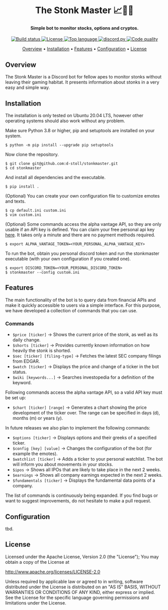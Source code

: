 <h1 align="center">
  <br>
  The Stonk Master 📈💎🙌
  <br>
</h1>

<h4 align="center">Simple bot to monitor stocks, options and cryptos.</h4>

<p align="center">
  <a href="https://github.com/d-stoll/stonkmaster/actions/workflows/build.yml/badge.svg">
    <img src="https://github.com/d-stoll/stonkmaster/actions/workflows/build.yml/badge.svg" alt="Build status">
  </a>
  <a href="https://img.shields.io/github/license/d-stoll/stonkmaster">
    <img src="https://img.shields.io/github/license/d-stoll/stonkmaster" alt="License">
  </a>
  <a href="https://img.shields.io/github/languages/top/d-stoll/stonkmaster">
    <img src="https://img.shields.io/github/languages/top/d-stoll/stonkmaster" alt="Top language">
  </a>
  <a href="https://github.com/Rapptz/discord.py/">
    <img src="https://img.shields.io/badge/discord-py-blue.svg" alt="discord.py">
  </a>
  <a href="https://img.shields.io/badge/code%20quality-excellent-brightgreen">
    <img src="https://img.shields.io/badge/code%20quality-excellent-brightgreen" alt="Code quality">
  </a>
</p>

<p align="center">
  <a href="#overview">Overview</a>
  •
  <a href="#installation">Installation</a>
  •
  <a href="#features">Features</a>
  •
  <a href="#configuration">Configuration</a>
  •
  <a href="#license">License</a>
</p>

## Overview

The Stonk Master is a Discord bot for fellow apes to monitor stonks without leaving their gaming habitat. It presents information about stonks in a very easy and simple way.

## Installation

The installation is only tested on Ubuntu 20.04 LTS, however other operating systems should also work without any problem.

Make sure Python 3.8 or higher, pip and setuptools are installed on your system.

```{bash}
$ python -m pip install --upgrade pip setuptools
```

Now clone the repository.

```{bash}
$ git clone git@github.com:d-stoll/stonkmaster.git
$ cd stonkmaster
```

And install all dependencies and the executable.

```{bash}
$ pip install .
```

(Optional) You can create your own configuration file to customize emotes and texts.

```{bash}
$ cp default.ini custom.ini
$ vim custom.ini
```

(Optional) Some commands access the alpha vantage API, so they are only usable if an API key is defined. You can claim your free personal api key [here](https://www.alphavantage.co/support/#api-key). It takes only a minute and there are no payment methods required.

```{bash}
$ export ALPHA_VANTAGE_TOKEN=<YOUR_PERSONAL_ALPHA_VANTAGE_KEY>
```

To run the bot, obtain you personal discord token and run the stonkmaster executable (with your own configuration if you created one).

```{bash}
$ export DISCORD_TOKEN=<YOUR_PERSONAL_DISCORD_TOKEN>
$ stonkmaster --config custom.ini
```

## Features

The main functionality of the bot is to query data from financial APIs and make it quickly accessible to users via a simple interface. For this purpose, we have developed a collection of commands that you can use.

### Commands

- `$price [ticker]` -> Shows the current price of the stonk, as well as its daily change.
- `$shorts [ticker]` -> Provides currently known information on how heavily the stonk is shorted.
- `$sec [ticker] [filing-type]` -> Fetches the latest SEC company filings from EDGAR.
- `$watch [ticker]` -> Displays the price and change of a ticker in the bot status.
- `$wiki [keywords...]` -> Searches investopedia for a definition of the keyword.

Following commands access the alpha vantage API, so a valid API key must be set up:

- `$chart [ticker] [range]` -> Generates a chart showing the price development of the ticker over. The range can be specified in days (d), months (m) or years (y).

In future releases we also plan to implement the following commands:

- `$options [ticker]` -> Displays options and their greeks of a specified ticker.
- `$config [key] [value]` -> Changes the configuration of the bot (for example the emotes).
- `$watchlist [ticker]` -> Adds a ticker to your personal watchlist. The bot will inform you about movements in your stocks.
- `$ipos` -> Shows all IPOs that are likely to take place in the next 2 weeks.
- `$earnings` -> Shows all company earnings expected in the next 2 weeks.
- `$fundamentals [ticker]` -> Displays the fundamental data points of a company.

The list of commands is continuously being expanded. If you find bugs or want to suggest improvements, do not hesitate to make a pull request.

## Configuration

tbd.

## License

Licensed under the Apache License, Version 2.0 (the "License"); You may obtain a copy of the License at

http://www.apache.org/licenses/LICENSE-2.0

Unless required by applicable law or agreed to in writing, software distributed under the License is distributed on an "AS IS" BASIS, WITHOUT WARRANTIES OR CONDITIONS OF ANY KIND, either express or implied. See the License for the specific language governing permissions and limitations under the License.
